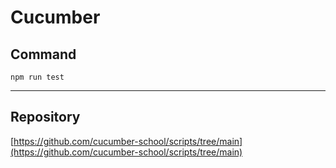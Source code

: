 # Cucumber

## Command

`npm run test`

---

## Repository

[https://github.com/cucumber-school/scripts/tree/main](https://github.com/cucumber-school/scripts/tree/main)
